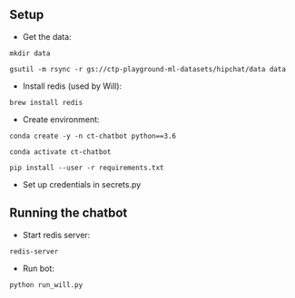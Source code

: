 ## Setup

* Get the data:

`mkdir data`

`gsutil -m rsync -r gs://ctp-playground-ml-datasets/hipchat/data data`

* Install redis (used by Will):

`brew install redis`

* Create environment:

`conda create -y -n ct-chatbot python==3.6`

`conda activate ct-chatbot`

`pip install --user -r requirements.txt`

* Set up credentials in secrets.py

## Running the chatbot

* Start redis server:

`redis-server`

* Run bot:

`python run_will.py`

